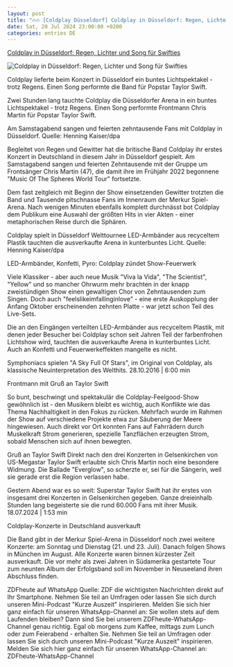 ```yaml
---
layout: post
title: "🔥🔥 [Coldplay Düsseldorf] Coldplay in Düsseldorf: Regen, Lichter und Song für Swifties"
date: Sat, 20 Jul 2024 23:00:00 +0200
categories: entries DE
---
```

[Coldplay in Düsseldorf: Regen, Lichter und Song für Swifties](https://www.zdf.de/nachrichten/panorama/prominente/coldplay-konzert-duesseldorf-100.html)

![Coldplay in Düsseldorf: Regen, Lichter und Song für Swifties](https://www.zdf.de/assets/coldplay-duesseldorf-102~1280x720?cb=1721537891496)

Coldplay lieferte beim Konzert in Düsseldorf ein buntes Lichtspektakel - trotz Regens. Einen Song performte die Band für Popstar Taylor Swift.

Zwei Stunden lang tauchte Coldplay die Düsseldorfer Arena in ein buntes Lichtspektakel - trotz Regens. Einen Song performte Frontmann Chris Martin für Popstar Taylor Swift.

Am Samstagabend sangen und feierten zehntausende Fans mit Coldplay in Düsseldorf. Quelle: Henning Kaiser/dpa

Begleitet von Regen und Gewitter hat die britische Band Coldplay ihr erstes Konzert in Deutschland in diesem Jahr in Düsseldorf gespielt. Am Samstagabend sangen und feierten Zehntausende mit der Gruppe um Frontsänger Chris Martin (47), die damit ihre im Frühjahr 2022 begonnene "Music Of The Spheres World Tour" fortsetzte.

Dem fast zeitgleich mit Beginn der Show einsetzenden Gewitter trotzten die Band und Tausende pitschnasse Fans im Innenraum der Merkur Spiel-Arena. Nach wenigen Minuten ebenfalls komplett durchnässt bot Coldplay dem Publikum eine Auswahl der größten Hits in vier Akten - einer metaphorischen Reise durch die Sphären.

Coldplay spielt in Düsseldorf Welttournee LED-Armbänder aus recyceltem Plastik tauchten die ausverkaufte Arena in kunterbuntes Licht. Quelle: Henning Kaiser/dpa

LED-Armbänder, Konfetti, Pyro: Coldplay zündet Show-Feuerwerk

Viele Klassiker - aber auch neue Musik "Viva la Vida", "The Scientist", "Yellow" und so mancher Ohrwurm mehr brachten in der knapp zweistündigen Show einen gewaltigen Chor von Zehntausenden zum Singen. Doch auch "feelslikeimfallinginlove" - eine erste Auskopplung der Anfang Oktober erscheinenden zehnten Platte - war jetzt schon Teil des Live-Sets.

Die an den Eingängen verteilten LED-Armbänder aus recyceltem Plastik, mit denen jeder Besucher bei Coldplay schon seit Jahren Teil der farbenfrohen Lichtshow wird, tauchten die ausverkaufte Arena in kunterbuntes Licht. Auch an Konfetti und Feuerwerkeffekten mangelte es nicht.

Symphoniacs spielen "A Sky Full Of Stars", im Original von Coldplay, als klassische Neuinterpretation des Welthits. 28.10.2016 | 6:00 min

Frontmann mit Gruß an Taylor Swift

So bunt, beschwingt und spektakulär die Coldplay-Feelgood-Show gewöhnlich ist - den Musikern bleibt es wichtig, auch Konflikte wie das Thema Nachhaltigkeit in den Fokus zu rücken. Mehrfach wurde im Rahmen der Show auf verschiedene Projekte etwa zur Säuberung der Meere hingewiesen. Auch direkt vor Ort konnten Fans auf Fahrrädern durch Muskelkraft Strom generieren, spezielle Tanzflächen erzeugten Strom, sobald Menschen sich auf ihnen bewegten.

Gruß an Taylor Swift Direkt nach den drei Konzerten in Gelsenkirchen von US-Megastar Taylor Swift erlaubte sich Chris Martin noch eine besondere Widmung. Die Ballade "Everglow", so scherzte er, sei für die Sängerin, weil sie gerade erst die Region verlassen habe.

Gestern Abend war es so weit: Superstar Taylor Swift hat ihr erstes von insgesamt drei Konzerten in Gelsenkirchen gegeben. Ganze dreieinhalb Stunden lang begeisterte sie die rund 60.000 Fans mit ihrer Musik. 18.07.2024 | 1:53 min

Coldplay-Konzerte in Deutschland ausverkauft

Die Band gibt in der Merkur Spiel-Arena in Düsseldorf noch zwei weitere Konzerte: am Sonntag und Dienstag (21. und 23. Juli). Danach folgen Shows in München im August. Alle Konzerte waren binnen kürzester Zeit ausverkauft. Die vor mehr als zwei Jahren in Südamerika gestartete Tour zum neunten Album der Erfolgsband soll im November in Neuseeland ihren Abschluss finden.

ZDFheute auf WhatsApp Quelle: ZDF die wichtigsten Nachrichten direkt auf Ihr Smartphone. Nehmen Sie teil an Umfragen oder lassen Sie sich durch unseren Mini-Podcast "Kurze Auszeit" inspirieren. Melden Sie sich hier ganz einfach für unseren WhatsApp-Channel an: Sie wollen stets auf dem Laufenden bleiben? Dann sind Sie bei unserem ZDFheute-WhatsApp-Channel genau richtig. Egal ob morgens zum Kaffee, mittags zum Lunch oder zum Feierabend - erhalten Sie. Nehmen Sie teil an Umfragen oder lassen Sie sich durch unseren Mini-Podcast "Kurze Auszeit" inspirieren. Melden Sie sich hier ganz einfach für unseren WhatsApp-Channel an: ZDFheute-WhatsApp-Channel

